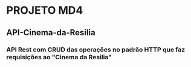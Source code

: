 # PROJETO MD4
## API-Cinema-da-Resilia
### API Rest com CRUD das operações no padrão HTTP que faz requisições ao "Cinema da Resilia"

